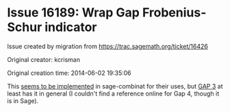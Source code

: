 # Issue 16189: Wrap Gap Frobenius-Schur indicator

Issue created by migration from https://trac.sagemath.org/ticket/16426

Original creator: kcrisman

Original creation time: 2014-06-02 19:35:06

This [seems to be implemented](http://www.sagemath.org/doc/thematic_tutorials/lie/weyl_character_ring.html#frobenius-schur-indicator) in sage-combinat for their uses, but [GAP 3](http://www.gap-system.org/Gap3/Manual3/C050S007.htm) at least has it in general (I couldn't find a reference online for Gap 4, though it is in Sage).
